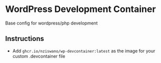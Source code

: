 # WordPress Development Container
Base config for wordpress/php development
## Instructions
* Add `ghcr.io/nziswano/wp-devcontainer:latest` as the image for your custom .devcontainer file
